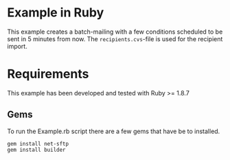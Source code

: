 Example in Ruby
===============

This example creates a batch-mailing with a few conditions scheduled to be sent in 5 minutes from now. The `recipients.cvs`-file is used for the recipient import.

# Requirements 

This example has been developed and tested with Ruby >= 1.8.7

## Gems

To run the Example.rb script there are a few gems that have be to installed. 

    gem install net-sftp
    gem install builder